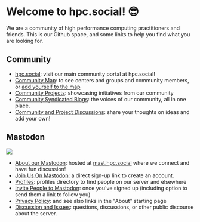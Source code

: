 # Welcome to hpc.social! 😎️

We are a community of high performance computing practitioners and friends.
This is our Github space, and some links to help you find what you are looking
for.

## Community

- [hpc.social](https://hpc.social): visit our main community portal at hpc.social!
- [Community Map](https://hpc.social/map/): to see centers and groups and community members, or [add yourself to the map](https://hpc.social/projects/map/)
- [Community Projects](https://hpc.social/projects/): showcasing initiatives from our community
- [Community Syndicated Blogs](https://hpc.social/blog/): the voices of our community, all in one place.
- [Community and Project Discussions](https://github.com/hpc-social/hpc-social.github.io/discussions): share your thoughts on ideas and add your own!

## Mastodon

<img src="https://img.shields.io/badge/dynamic/json?label=Accounts&query=stats.user_count&url=https%3A%2F%2Fmast.hpc.social%2Fapi%2Fv1%2Finstance"/><br>

- [About our Mastodon](https://mast.hpc.social/about): hosted at [mast.hpc.social](https://mast.hpc.social) where we connect and have fun discussion!
- [Join Us On Mastodon](https://mast.hpc.social/auth/sign_up): a direct sign-up link to create an account. 
- [Profiles](https://mast.hpc.social/directory): profiles directory to find people on our server and elsewhere
- [Invite People to Mastodon](https://mast.hpc.social/invites): once you've signed up (including option to send them a link to follow you)
- [Privacy Policy](https://mast.hpc.social/privacy-policy): and see also links in the "About" starting page
- [Discussion and Issues](https://github.com/hpc-social/mastodon-instance-and-policies): questions, discussions, or other public discourse about the server.
